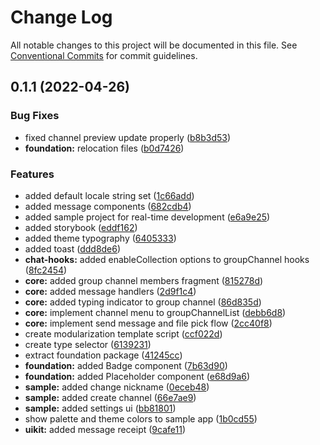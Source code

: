 # Change Log

All notable changes to this project will be documented in this file.
See [Conventional Commits](https://conventionalcommits.org) for commit guidelines.

## 0.1.1 (2022-04-26)


### Bug Fixes

* fixed channel preview update properly ([b8b3d53](https://github.com/sendbird/sendbird-uikit-react-native/commit/b8b3d536d80b1f15b39e47e428d648da4f513831))
* **foundation:** relocation files ([b0d7426](https://github.com/sendbird/sendbird-uikit-react-native/commit/b0d7426d00153d2dcb136ae9bef5de2bb34ddbe2))


### Features

* added default locale string set ([1c66add](https://github.com/sendbird/sendbird-uikit-react-native/commit/1c66add5f1afc4986b13c4783c738c713136a753))
* added message components ([682cdb4](https://github.com/sendbird/sendbird-uikit-react-native/commit/682cdb433e316f03797b2021c0eba8a313b7cf8e))
* added sample project for real-time development ([e6a9e25](https://github.com/sendbird/sendbird-uikit-react-native/commit/e6a9e25f59368d7f5ea74422fc637e4a354e30e7))
* added storybook ([eddf162](https://github.com/sendbird/sendbird-uikit-react-native/commit/eddf162029268390233d2a2de23fb6f081e3c432))
* added theme typography ([6405333](https://github.com/sendbird/sendbird-uikit-react-native/commit/640533395f0de32cf41bd5330924a3c0a9e38bae))
* added toast ([ddd8de6](https://github.com/sendbird/sendbird-uikit-react-native/commit/ddd8de642cfc911f3c1931edfc6ed94b8dd88b45))
* **chat-hooks:** added enableCollection options to groupChannel hooks ([8fc2454](https://github.com/sendbird/sendbird-uikit-react-native/commit/8fc245485f51feceb2ae7cb0a32ca5cbb9f372d7))
* **core:** added group channel members fragment ([815278d](https://github.com/sendbird/sendbird-uikit-react-native/commit/815278dc4a0a2b679dbcf1992342d9d1756f7453))
* **core:** added message handlers ([2d9f1c4](https://github.com/sendbird/sendbird-uikit-react-native/commit/2d9f1c40d273df9c73b0ad4d8b9d6794af73a576))
* **core:** added typing indicator to group channel ([86d835d](https://github.com/sendbird/sendbird-uikit-react-native/commit/86d835d95034ce20b4471689c603a4f7a7d5a648))
* **core:** implement channel menu to groupChannelList ([debb6d8](https://github.com/sendbird/sendbird-uikit-react-native/commit/debb6d8144c598eb50a124daa5d49641d4bbf1f1))
* **core:** implement send message and file pick flow ([2cc40f8](https://github.com/sendbird/sendbird-uikit-react-native/commit/2cc40f895b59764bd74e8f27513ebb7131721ca1))
* create modularization template script ([ccf022d](https://github.com/sendbird/sendbird-uikit-react-native/commit/ccf022d1da90a88573a1c64c508ad93e22a816d8))
* create type selector ([6139231](https://github.com/sendbird/sendbird-uikit-react-native/commit/6139231e16dc1d78336fb8a1ce0677c43eaf6c30))
* extract foundation package ([41245cc](https://github.com/sendbird/sendbird-uikit-react-native/commit/41245ccff4f76efee2e18e76f34517eb93050798))
* **foundation:** added Badge component ([7b63d90](https://github.com/sendbird/sendbird-uikit-react-native/commit/7b63d90912ce90dbdc7a5cea580f37b4e711d501))
* **foundation:** added Placeholder component ([e68d9a6](https://github.com/sendbird/sendbird-uikit-react-native/commit/e68d9a6f3747930c18b7cb5d8c4c8ec7c7915f47))
* **sample:** added change nickname ([0eceb48](https://github.com/sendbird/sendbird-uikit-react-native/commit/0eceb48b4e365219906a101e7eaa167e498a87ee))
* **sample:** added create channel ([66e7ae9](https://github.com/sendbird/sendbird-uikit-react-native/commit/66e7ae9a035b3b46e58032ba8336bc93fe04131c))
* **sample:** added settings ui ([bb81801](https://github.com/sendbird/sendbird-uikit-react-native/commit/bb818015db8aaafa5ca3b0761b20bf4f1bf1c9fc))
* show palette and theme colors to sample app ([1b0cd55](https://github.com/sendbird/sendbird-uikit-react-native/commit/1b0cd5525e8f5716c52fa088a0aa38db36115ced))
* **uikit:** added message receipt ([9cafe11](https://github.com/sendbird/sendbird-uikit-react-native/commit/9cafe11c499196851dea1861eb29bf533737261b))
